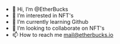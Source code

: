 - 👋 Hi, I’m @EtherBucks
- 👀 I’m interested in NFT's
- 🌱 I’m currently learning Github
- 💞️ I’m looking to collaborate on NFT's
- 📫 How to reach me mail@etherbucks.io

<!---
EtherBucks/EtherBucks is a ✨ special ✨ repository because its `README.md` (this file) appears on your GitHub profile.
You can click the Preview link to take a look at your changes.
--->

